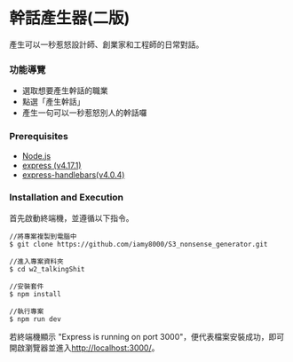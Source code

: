 # 幹話產生器(二版)
產生可以一秒惹怒設計師、創業家和工程師的日常對話。

### 功能導覽
+ 選取想要產生幹話的職業
+ 點選「產生幹話」
+ 產生一句可以一秒惹怒別人的幹話囉

### Prerequisites
+ <a href="https://nodejs.org/en/">Node.js</a>
+ <a href="https://www.npmjs.com/package/express">express (v4.17.1)</a>
+ <a href="https://www.npmjs.com/package/express-handlebars">express-handlebars(v4.0.4)</a>


### Installation and Execution
<p>首先啟動終端機，並遵循以下指令。</p>

```
//將專案複製到電腦中
$ git clone https://github.com/iamy8000/S3_nonsense_generator.git

//進入專案資料夾
$ cd w2_talkingShit

//安裝套件
$ npm install

//執行專案
$ npm run dev
```
<p>若終端機顯示 "Express is running on port 3000"，便代表檔案安裝成功，即可開啟瀏覽器並進入<a href="http://localhost:3000/">http://localhost:3000/</a>。</p>
